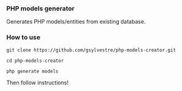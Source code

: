 ### PHP models generator
Generates PHP models/entities from existing database.

### How to use
```
git clone https://github.com/gsylvestre/php-models-creator.git
```
```
cd php-models-creator
```
```
php generate models
```

Then follow instructions!